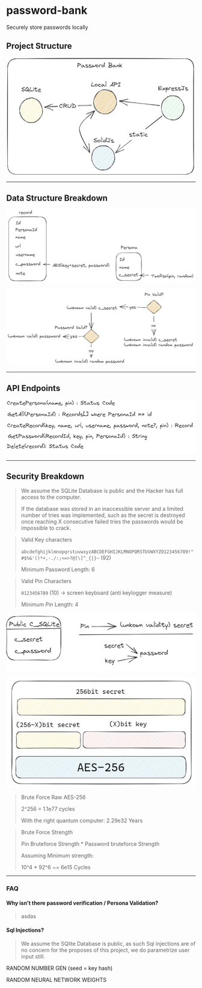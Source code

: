 # password-bank
 Securely store passwords locally

## Project Structure
![Project Structure](./img/ProjectStruct.jpg?raw=true "Project Structure")

---

## Data Structure Breakdown

![Data Structure](./img/DataStruct.jpg?raw=true "Data Structure")

![Information Breakdown](./img/InformationBreakdown.JPG?raw=true "Information Breakdown")

---

## API Endpoints

![API Endpoints](./img/ApiEndpoints.JPG?raw=true "API Endpoints")

---

## Security Breakdown

> We assume the SQLite Database is public and the Hacker has full access to the computer.
> <p> If the database was stored in an inaccessible server and a limited number of tries was implemented, such as the secret is destroyed once reaching X consecutive failed tries the passwords would be impossible to crack.


>Valid Key characters <p>
>`abcdefghijklmnopqrstuvwxyzABCDEFGHIJKLMNOPQRSTUVWXYZ0123456789!"#$%&'()*+,-./:;<=>?@[\]^_{|}~` (92)<p>
>Minimum Password Length: 6 

> Valid Pin Characters <p>
>`0123456789` (10) -> screen keyboard (anti keylogger measure) <p>
>Minimum Pin Length: 4

![Information Chart](./img/InformationChart.jpg?raw=true "Information Chart")

![Information Breakdown](./img/AES.JPG?raw=true "Information Breakdown")

>Brute Force Raw AES-256 <p>
> 2^256 = 1.1e77 cycles <p>
> With the right quantum computer: 2.29e32 Years

>Brute Force Strength <p>
> Pin Bruteforce Strength * Password bruteforce Strength <p>
> Assuming Minimum strength: <p>
> 10^4 * 92^6 ~= 6e15 Cycles

---

### FAQ

#### Why isn't there password verification / Persona Validation?
> asdas

#### Sql Injections?
> We assume the SQlite Database is public, as such Sql injections are of no concern for the proposes of this project, we do parametrize user input still.

RANDOM NUMBER GEN (seed = key hash)

RANDOM NEURAL NETWORK WEIGHTS